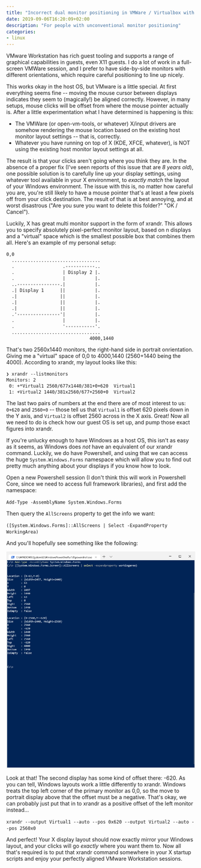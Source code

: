 ```yaml
---
title: "Incorrect dual monitor positioning in VMWare / Virtualbox with X11 guests"
date: 2019-09-06T16:20:09+02:00
description: "For people with unconventional monitor positioning"
categories:
- linux
---
```


VMware Workstation has rich guest tooling and supports a range of graphical capabilities in guests, even X11 guests. I do a lot of work in a full-screen VMWare session, and I prefer to have side-by-side monitors with different orientations, which require careful positioning to line up nicely.

This works okay in the host OS, but VMware is a little special. At first everything seems fine -- moving the mouse cursor between displays indicates they seem to (magically!) be aligned correctly. However, in many setups, mouse clicks will be offset from where the mouse pointer actually is. After a little experimentation what I have determined is happening is this:

* The VMWare (or open-vm-tools, or whatever) X/input drivers are somehow rendering the mouse location based on the existing host monitor layout settings -- that is, correctly.
* Whatever you have running on top of X (KDE, XFCE, whatever), is NOT using the existing host monitor layout settings at all.

The result is that your clicks aren't going where you think they are. In the absence of a proper fix (I've seen reports of this issue that are _8 years old_), one possible solution is to carefully line up your display settings, using whatever tool available in your X environment, to _exactly match_ the layout of your Windows environment. The issue with this is, no matter how careful you are, you're still likely to have a mouse pointer that's at least a few pixels off from your click destination. The result of that is at best annoying, and at worst disastrous ("Are you sure you want to delete this folder?" "OK / Cancel").

Luckily, X has great multi monitor support in the form of xrandr. This allows you to specify absolutely pixel-perfect monitor layout, based on n displays and a "virtual" space which is the smallest possible box that combines them all. Here's an example of my personal setup:

``` plaintext
0,0
  .................................
  .                  .-----------..
  .                  | Display 2 |.
  .                  |           |.
  ..----------------.|           |.
  .| Display 1      ||           |.
  .|                ||           |.
  .|                ||           |.
  .|                ||           |.
  .'----------------'|           |.
  .                  |           |.
  .                  '-----------'.
  .................................
                               4000,1440
```

That's two 2560x1440 monitors, the right-hand side in portrait onrientation. Giving me a "virtual" space of 0,0 to 4000,1440 (2560+1440 being the 4000). According to xrandr, my layout looks like this:

``` plaintext
❯ xrandr --listmonitors
Monitors: 2
 0: +*Virtual1 2560/677x1440/381+0+620  Virtual1
 1: +Virtual2 1440/381x2560/677+2560+0  Virtual2
```

The last two pairs of numbers at the end there are of most interest to us: `0+620` and `2560+0` -- those tell us that `Virtual1` is offset 620 pixels down in the Y axis, and `Virtual2` is offset 2560 across in the X axis. Great! Now all we need to do is check how our guest OS is set up, and pump those exact figures into xrandr.

If you're unlucky enough to have Windows as a host OS, this isn't as easy as it seems, as Windows does _not_ have an equivalent of our xrandr command. Luckily, we do have Powershell, and using that we can access the huge `System.Windows.Forms` namespace which will allow you to find out pretty much anything about your displays if you know how to look.

Open a new Powershell session (I don't think this will work in Powershell Core, since we need to access full framework libraries), and first add the namespace:

`Add-Type -AssemblyName System.Windows.Forms`

Then query the `AllScreens` property to get the info we want:

`([System.Windows.Forms]::AllScreens | Select -ExpandProperty WorkingArea)`

And you'll hopefully see something like the following:

![Windows Sample](/WindowsTerminal_2019-09-06_13-34-34.png)

Look at that! The second display has some kind of offset there: -620. As you can tell, Windows layouts work a little differently to xrandr. Windows treats the top left corner of the primary monitor as 0,0, so the move to portrait display above that the offset must be a negative. That's okay, we can probably just put that in to xrandr as a positive offset of the left monitor instead...

`xrandr --output Virtual1 --auto --pos 0x620 --output Virtual2 --auto --pos 2560x0`

And perfect! Your X display layout should now exactly mirror your Windows layout, and your clicks will go _exactly_ where you want them to. Now all that's required is to put that xrandr command somewhere in your X startup scripts and enjoy your perfectly aligned VMware Workstation sessions.
